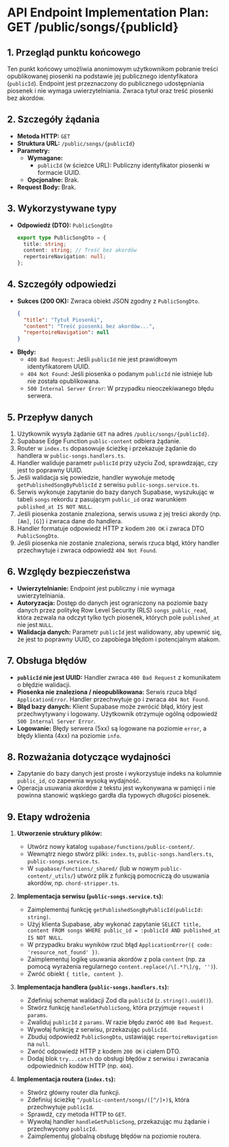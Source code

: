 # API Endpoint Implementation Plan: GET /public/songs/{publicId}

## 1. Przegląd punktu końcowego
Ten punkt końcowy umożliwia anonimowym użytkownikom pobranie treści opublikowanej piosenki na podstawie jej publicznego identyfikatora (`publicId`). Endpoint jest przeznaczony do publicznego udostępniania piosenek i nie wymaga uwierzytelniania. Zwraca tytuł oraz treść piosenki bez akordów.

## 2. Szczegóły żądania
- **Metoda HTTP:** `GET`
- **Struktura URL:** `/public/songs/{publicId}`
- **Parametry:**
  - **Wymagane:**
    - `publicId` (w ścieżce URL): Publiczny identyfikator piosenki w formacie UUID.
  - **Opcjonalne:** Brak.
- **Request Body:** Brak.

## 3. Wykorzystywane typy
- **Odpowiedź (DTO):** `PublicSongDto`
  ```typescript
  export type PublicSongDto = {
    title: string;
    content: string; // Treść bez akordów
    repertoireNavigation: null;
  };
  ```

## 4. Szczegóły odpowiedzi
- **Sukces (200 OK):** Zwraca obiekt JSON zgodny z `PublicSongDto`.
  ```json
  {
    "title": "Tytuł Piosenki",
    "content": "Treść piosenki bez akordów...",
    "repertoireNavigation": null
  }
  ```
- **Błędy:**
  - `400 Bad Request`: Jeśli `publicId` nie jest prawidłowym identyfikatorem UUID.
  - `404 Not Found`: Jeśli piosenka o podanym `publicId` nie istnieje lub nie została opublikowana.
  - `500 Internal Server Error`: W przypadku nieoczekiwanego błędu serwera.

## 5. Przepływ danych
1.  Użytkownik wysyła żądanie `GET` na adres `/public/songs/{publicId}`.
2.  Supabase Edge Function `public-content` odbiera żądanie.
3.  Router w `index.ts` dopasowuje ścieżkę i przekazuje żądanie do handlera w `public-songs.handlers.ts`.
4.  Handler waliduje parametr `publicId` przy użyciu Zod, sprawdzając, czy jest to poprawny UUID.
5.  Jeśli walidacja się powiedzie, handler wywołuje metodę `getPublishedSongByPublicId` z serwisu `public-songs.service.ts`.
6.  Serwis wykonuje zapytanie do bazy danych Supabase, wyszukując w tabeli `songs` rekordu z pasującym `public_id` oraz warunkiem `published_at IS NOT NULL`.
7.  Jeśli piosenka zostanie znaleziona, serwis usuwa z jej treści akordy (np. `[Am]`, `[G]`) i zwraca dane do handlera.
8.  Handler formatuje odpowiedź HTTP z kodem `200 OK` i zwraca DTO `PublicSongDto`.
9.  Jeśli piosenka nie zostanie znaleziona, serwis rzuca błąd, który handler przechwytuje i zwraca odpowiedź `404 Not Found`.

## 6. Względy bezpieczeństwa
- **Uwierzytelnianie:** Endpoint jest publiczny i nie wymaga uwierzytelniania.
- **Autoryzacja:** Dostęp do danych jest ograniczony na poziomie bazy danych przez politykę Row Level Security (RLS) `songs_public_read`, która zezwala na odczyt tylko tych piosenek, których pole `published_at` nie jest `NULL`.
- **Walidacja danych:** Parametr `publicId` jest walidowany, aby upewnić się, że jest to poprawny UUID, co zapobiega błędom i potencjalnym atakom.

## 7. Obsługa błędów
- **`publicId` nie jest UUID:** Handler zwraca `400 Bad Request` z komunikatem o błędzie walidacji.
- **Piosenka nie znaleziona / nieopublikowana:** Serwis rzuca błąd `ApplicationError`. Handler przechwytuje go i zwraca `404 Not Found`.
- **Błąd bazy danych:** Klient Supabase może zwrócić błąd, który jest przechwytywany i logowany. Użytkownik otrzymuje ogólną odpowiedź `500 Internal Server Error`.
- **Logowanie:** Błędy serwera (5xx) są logowane na poziomie `error`, a błędy klienta (4xx) na poziomie `info`.

## 8. Rozważania dotyczące wydajności
- Zapytanie do bazy danych jest proste i wykorzystuje indeks na kolumnie `public_id`, co zapewnia wysoką wydajność.
- Operacja usuwania akordów z tekstu jest wykonywana w pamięci i nie powinna stanowić wąskiego gardła dla typowych długości piosenek.

## 9. Etapy wdrożenia
1.  **Utworzenie struktury plików:**
    - Utwórz nowy katalog `supabase/functions/public-content/`.
    - Wewnątrz niego stwórz pliki: `index.ts`, `public-songs.handlers.ts`, `public-songs.service.ts`.
    - W `supabase/functions/_shared/` (lub w nowym `public-content/_utils/`) utwórz plik z funkcją pomocniczą do usuwania akordów, np. `chord-stripper.ts`.

2.  **Implementacja serwisu (`public-songs.service.ts`):**
    - Zaimplementuj funkcję `getPublishedSongByPublicId(publicId: string)`.
    - Użyj klienta Supabase, aby wykonać zapytanie `SELECT title, content FROM songs WHERE public_id = :publicId AND published_at IS NOT NULL`.
    - W przypadku braku wyników rzuć błąd `ApplicationError({ code: 'resource_not_found' })`.
    - Zaimplementuj logikę usuwania akordów z pola `content` (np. za pomocą wyrażenia regularnego `content.replace(/\[.*?\]/g, '')`).
    - Zwróć obiekt `{ title, content }`.

3.  **Implementacja handlera (`public-songs.handlers.ts`):**
    - Zdefiniuj schemat walidacji Zod dla `publicId` (`z.string().uuid()`).
    - Stwórz funkcję `handleGetPublicSong`, która przyjmuje `request` i `params`.
    - Zwaliduj `publicId` z `params`. W razie błędu zwróć `400 Bad Request`.
    - Wywołaj funkcję z serwisu, przekazując `publicId`.
    - Zbuduj odpowiedź `PublicSongDto`, ustawiając `repertoireNavigation` na `null`.
    - Zwróć odpowiedź HTTP z kodem `200 OK` i ciałem DTO.
    - Dodaj blok `try...catch` do obsługi błędów z serwisu i zwracania odpowiednich kodów HTTP (np. `404`).

4.  **Implementacja routera (`index.ts`):**
    - Stwórz główny router dla funkcji.
    - Zdefiniuj ścieżkę `^/public-content/songs/([^/]+)$`, która przechwytuje `publicId`.
    - Sprawdź, czy metoda HTTP to `GET`.
    - Wywołaj handler `handleGetPublicSong`, przekazując mu żądanie i przechwycony `publicId`.
    - Zaimplementuj globalną obsługę błędów na poziomie routera.

